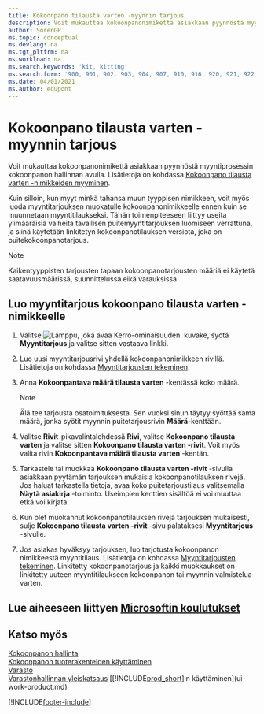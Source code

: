 ```yaml
---
title: Kokoonpano tilausta varten -myynnin tarjous
description: Voit mukauttaa kokoonpanonimikettä asiakkaan pyynnöstä myyntiprosessin kokoonpanon hallinnan avulla.
author: SorenGP
ms.topic: conceptual
ms.devlang: na
ms.tgt_pltfrm: na
ms.workload: na
ms.search.keywords: 'kit, kitting'
ms.search.form: '900, 901, 902, 903, 904, 907, 910, 916, 920, 921, 922, 923, 940, 941, 942, 930, 931, 932, 914, 915, 905'
ms.date: 04/01/2021
ms.author: edupont
---
```

# Kokoonpano tilausta varten -myynnin tarjous

Voit mukauttaa kokoonpanonimikettä asiakkaan pyynnöstä myyntiprosessin kokoonpanon hallinnan avulla. Lisätietoja on kohdassa [Kokoonpano tilausta varten -nimikkeiden myyminen](assembly-how-to-sell-items-assembled-to-order.md).  

Kuin silloin, kun myyt minkä tahansa muun tyyppisen nimikkeen, voit myös luoda myyntitarjouksen muokatulle kokoonpanonimikkeelle ennen kuin se muunnetaan myyntitilaukseksi. Tähän toimenpiteeseen liittyy useita ylimääräisiä vaiheita tavallisen puitemyyntitarjouksen luomiseen verrattuna, ja siinä käytetään linkitetyn kokoonpanotilauksen versiota, joka on puitekokoonpanotarjous.

> [!NOTE]  
>  Kaikentyyppisten tarjousten tapaan kokoonpanotarjousten määriä ei käytetä saatavuusmäärissä, suunnittelussa eikä varauksissa.  

## Luo myyntitarjous kokoonpano tilausta varten -nimikkeelle

1.  Valitse ![Lamppu, joka avaa Kerro-ominaisuuden.](media/ui-search/search_small.png "Kerro, mitä haluat tehdä") kuvake, syötä **Myyntitarjous** ja valitse sitten vastaava linkki.  
2.  Luo uusi myyntitarjousrivi yhdellä kokoonpanonimikkeen rivillä. Lisätietoja on kohdassa [Myyntitarjousten tekeminen](sales-how-make-offers.md).  
3.  Anna **Kokoonpantava määrä tilausta varten** -kentässä koko määrä.

    > [!NOTE]  
    >  Älä tee tarjousta osatoimituksesta. Sen vuoksi sinun täytyy syöttää sama määrä, jonka syötit myynnin puitetarjousrivin **Määrä**-kenttään.  

4.  Valitse **Rivit**-pikavalintalehdessä **Rivi**, valitse **Kokoonpano tilausta varten** ja valitse sitten **Kokoonpano tilausta varten -rivit**. Voit myös valita rivin **Kokoonpantava määrä tilausta varten** -kentän.  
5.  Tarkastele tai muokkaa **Kokoonpano tilausta varten -rivit** -sivulla asiakkaan pyytämän tarjouksen mukaisia kokoonpanotilauksen rivejä. Jos haluat tarkastella tietoja, avaa koko puitetarjoustilaus valitsemalla **Näytä asiakirja** -toiminto. Useimpien kenttien sisältöä ei voi muuttaa etkä voi kirjata.  
6.  Kun olet muokannut kokoonpanotilauksen rivejä tarjouksen mukaisesti, sulje **Kokoonpano tilausta varten -rivit** -sivu palataksesi **Myyntitarjous** -sivulle.  
7.  Jos asiakas hyväksyy tarjouksen, luo tarjotusta kokoonpanon nimikkeestä myyntitilaus. Lisätietoja on kohdassa [Myyntitarjousten tekeminen](sales-how-make-offers.md). Linkitetty kokoonpanotarjous ja kaikki muokkaukset on linkitetty uuteen myyntitilaukseen kokoonpanon tai myynnin valmistelua varten.  

## Lue aiheeseen liittyen [Microsoftin koulutukset](/training/modules/assemble-to-order-dynamics-365-business-central/)

## Katso myös

[Kokoonpanon hallinta](assembly-assemble-items.md)  
[Kokoonpanon tuoterakenteiden käyttäminen](assembly-how-work-assembly-boms.md)  
[Varasto](inventory-manage-inventory.md)  
[Varastonhallinnan yleiskatsaus](design-details-warehouse-management.md)
[[!INCLUDE[prod_short](includes/prod_short.md)]in käyttäminen](ui-work-product.md)


[!INCLUDE[footer-include](includes/footer-banner.md)]

